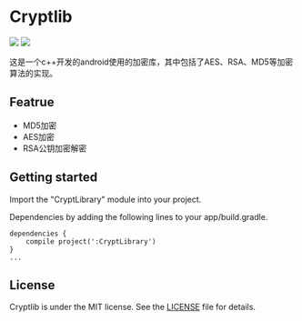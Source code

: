 # Cryptlib

[![](https://img.shields.io/badge/release-v1.0.1-brightgreen.svg)](https://github.com/xbh0902/cryptlib/releases/tag/v1.0.1)  [![](https://img.shields.io/badge/license-MIT%20Licese-blue.svg)](https://github.com/xbh0902/cryptlib/blob/master/LICENSE)

这是一个c++开发的android使用的加密库，其中包括了AES、RSA、MD5等加密算法的实现。

## Featrue
* MD5加密
* AES加密
* RSA公钥加密解密

## Getting started

Import the "CryptLibrary" module into your project.

Dependencies by adding the following lines to your app/build.gradle.
```
dependencies {
    compile project(':CryptLibrary')
}
...
```

## License

Cryptlib is under the MIT license. See the [LICENSE](https://github.com/xbh0902/cryptlib/blob/master/LICENSE) file for details.
